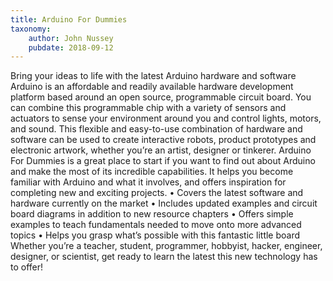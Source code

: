 ```yaml
---
title: Arduino For Dummies
taxonomy:
	author: John Nussey
	pubdate: 2018-09-12
---
```

Bring your ideas to life with the latest Arduino hardware and software Arduino is an affordable and readily available hardware development platform based around an open source, programmable circuit board. You can combine this programmable chip with a variety of sensors and actuators to sense your environment around you and control lights, motors, and sound. This flexible and easy-to-use combination of hardware and software can be used to create interactive robots, product prototypes and electronic artwork, whether you’re an artist, designer or tinkerer. Arduino For Dummies is a great place to start if you want to find out about Arduino and make the most of its incredible capabilities. It helps you become familiar with Arduino and what it involves, and offers inspiration for completing new and exciting projects. • Covers the latest software and hardware currently on the market • Includes updated examples and circuit board diagrams in addition to new resource chapters • Offers simple examples to teach fundamentals needed to move onto more advanced topics • Helps you grasp what’s possible with this fantastic little board Whether you’re a teacher, student, programmer, hobbyist, hacker, engineer, designer, or scientist, get ready to learn the latest this new technology has to offer!